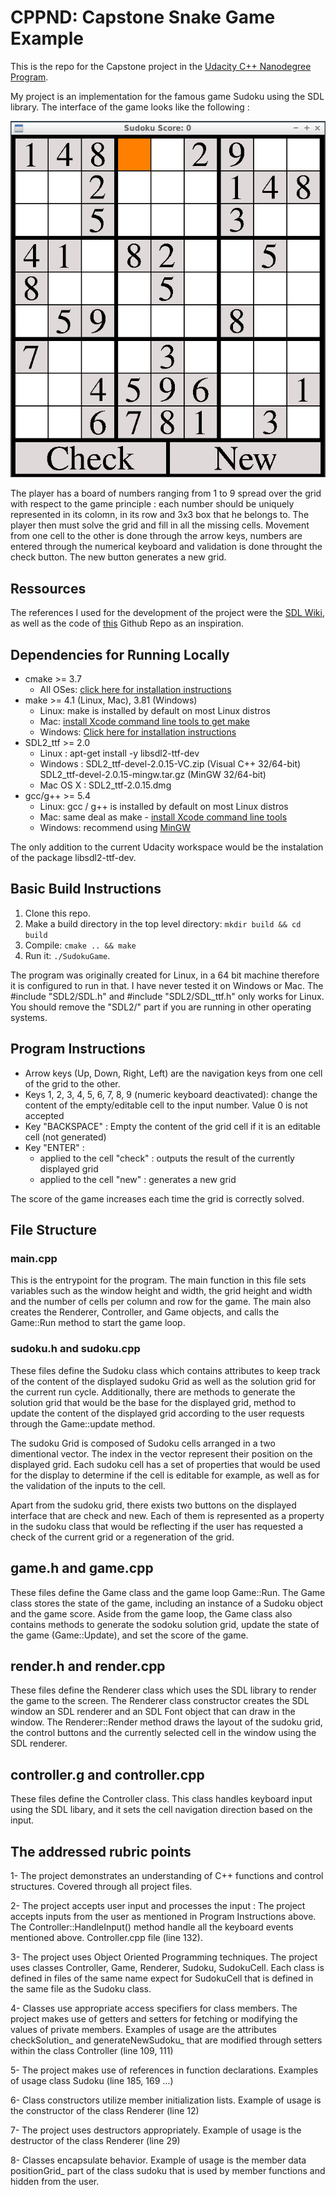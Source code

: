 # CPPND: Capstone Snake Game Example

This is the repo for the Capstone project in the [Udacity C++ Nanodegree Program](https://www.udacity.com/course/c-plus-plus-nanodegree--nd213).

My project is an implementation for the famous game Sudoku using the SDL library. The interface of the game looks like the following :

<img src="SudokuGame.png"/>

The player has a board of numbers ranging from 1 to 9 spread over the grid with respect to the game principle : each number should be uniquely represented in its colomn, in its row and 3x3 box that he belongs to. The player then must solve the grid and fill in all the missing cells. Movement from one cell to the other is done through the arrow keys, numbers are entered through the numerical keyboard and validation is done throught the check button. The new button generates a new grid.

## Ressources

The references I used for the development of the project were the [SDL Wiki](https://wiki.libsdl.org/), as well as the code of [this](https://github.com/SirFourier/Sudoku-game-using-SDL2) Github Repo as an inspiration.

## Dependencies for Running Locally
* cmake >= 3.7
  * All OSes: [click here for installation instructions](https://cmake.org/install/)
* make >= 4.1 (Linux, Mac), 3.81 (Windows)
  * Linux: make is installed by default on most Linux distros
  * Mac: [install Xcode command line tools to get make](https://developer.apple.com/xcode/features/)
  * Windows: [Click here for installation instructions](http://gnuwin32.sourceforge.net/packages/make.htm)
* SDL2_ttf  >= 2.0
   * Linux : apt-get install -y libsdl2-ttf-dev
   * Windows : SDL2_ttf-devel-2.0.15-VC.zip (Visual C++ 32/64-bit)
               SDL2_ttf-devel-2.0.15-mingw.tar.gz (MinGW 32/64-bit)
   * Mac OS X : SDL2_ttf-2.0.15.dmg 
* gcc/g++ >= 5.4
  * Linux: gcc / g++ is installed by default on most Linux distros
  * Mac: same deal as make - [install Xcode command line tools](https://developer.apple.com/xcode/features/)
  * Windows: recommend using [MinGW](http://www.mingw.org/)

The only addition to the current Udacity workspace would be the instalation of the package libsdl2-ttf-dev.

## Basic Build Instructions

1. Clone this repo.
2. Make a build directory in the top level directory: `mkdir build && cd build`
3. Compile: `cmake .. && make`
4. Run it: `./SudokuGame`.

The program was originally created for Linux, in a 64 bit machine therefore it is configured to run in that. I have never tested it on Windows or Mac.
The #include "SDL2/SDL.h" and #include "SDL2/SDL_ttf.h" only works for Linux. You should remove the "SDL2/" part if you are running in other operating systems.

## Program Instructions

* Arrow keys (Up, Down, Right, Left) are the navigation keys from one cell of the grid to the other.
* Keys 1, 2, 3, 4, 5, 6, 7, 8, 9 (numeric keyboard deactivated): change the content of the empty/editable cell to the input number. Value 0 is not accepted
* Key "BACKSPACE" : Empty the content of the grid cell if it is an editable cell (not generated)
* Key "ENTER" : 
     * applied to the cell "check" : outputs the result of the currently displayed grid
     * applied to the cell "new" : generates a new grid

The score of the game increases each time the grid is correctly solved.    

## File Structure

### main.cpp 

This is the entrypoint for the program. The main function in this file sets variables such as the window height and width, the grid height and width and the number of cells per column and row for the game. The main also creates the Renderer, Controller, and Game objects, and calls the Game::Run method to start the game loop.

### sudoku.h and sudoku.cpp

These files define the Sudoku class which contains attributes to keep track of the content of the displayed sudoku Grid as well as the solution grid for the current run cycle. Additionally, there are methods to generate the solution grid that would be the base for the displayed grid, method to update the content of the displayed grid according to the user requests through the Game::update method.

The sudoku Grid is composed of Sudoku cells arranged in a two dimentional vector. The index in the vector represent their position on the displayed grid. Each sudoku cell has a set of properties that would be used for the display to determine if the cell is editable for example, as well as for the validation of the inputs to the cell.

Apart from the sudoku grid, there exists two buttons on the displayed interface that are check and new. Each of them is represented as a property in the sudoku class that would be reflecting if the user has requested a check of the current grid or a regeneration of the grid.

## game.h and game.cpp

These files define the Game class and the game loop Game::Run. The Game class stores the state of the game, including an instance of a Sudoku object and the game score. Aside from the game loop, the Game class also contains methods to generate the sodoku solution grid, update the state of the game (Game::Update), and set the score of the game.

## render.h and render.cpp

These files define the Renderer class which uses the SDL library to render the game to the screen. The Renderer class constructor creates the SDL window an SDL renderer and an SDL Font object that can draw in the window. The Renderer::Render method draws the layout of the sudoku grid, the control buttons and the currently selected cell in the window using the SDL renderer.

## controller.g and controller.cpp

These files define the Controller class. This class handles keyboard input using the SDL libary, and it sets the cell navigation direction based on the input.

## The addressed rubric points

1- The project demonstrates an understanding of C++ functions and control structures. Covered through all project files.

2- The project accepts user input and processes the input : The project accepts inputs from the user as mentioned in Program Instructions above. The Controller::HandleInput() method handle all the keyboard events mentioned above. Controller.cpp file (line 132).

3- The project uses Object Oriented Programming techniques. The project uses classes Controller, Game, Renderer, Sudoku, SudokuCell. Each class is defined in files of the same name expect for SudokuCell that is defined in the same file as the Sudoku class.

4- Classes use appropriate access specifiers for class members. The project makes use of getters and setters for fetching or modifying the values of private members. Examples of usage are the attributes checkSolution_ and generateNewSudoku_ that are modified through setters within the class Controller (line 109, 111)

5- The project makes use of references in function declarations. Examples of usage class Sudoku (line 185, 169 ...)

6- Class constructors utilize member initialization lists. Example of usage is the constructor of the class Renderer (line 12) 

7- The project uses destructors appropriately. Example of usage is the destructor of the class Renderer (line 29)

8- Classes encapsulate behavior. Example of usage is the member data positionGrid_ part of the class sudoku that is used by member functions and hidden from the user.




